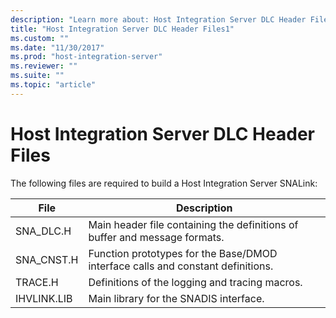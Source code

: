 ```yaml
---
description: "Learn more about: Host Integration Server DLC Header Files"
title: "Host Integration Server DLC Header Files1"
ms.custom: ""
ms.date: "11/30/2017"
ms.prod: "host-integration-server"
ms.reviewer: ""
ms.suite: ""
ms.topic: "article"
---
```

# Host Integration Server DLC Header Files
The following files are required to build a Host Integration Server SNALink:  
  
|File|Description|  
|----------|-----------------|  
|SNA_DLC.H|Main header file containing the definitions of buffer and message formats.|  
|SNA_CNST.H|Function prototypes for the Base/DMOD interface calls and constant definitions.|  
|TRACE.H|Definitions of the logging and tracing macros.|  
|IHVLINK.LIB|Main library for the SNADIS interface.|
